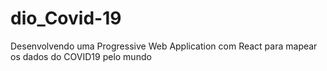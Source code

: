 # dio_Covid-19
Desenvolvendo uma Progressive Web Application com React para mapear os dados do COVID19 pelo mundo
